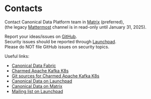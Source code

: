 # Contacts

Contact Canonical Data Platform team in [Matrix](https://matrix.to/#/#charmhub-data-platform:ubuntu.com) (preferred),<br/>(the legacy [Mattermost](https://chat.charmhub.io/charmhub/channels/data-platform) channel is in read-only until January 31, 2025).

Report your ideas/issues on [GitHub](https://github.com/canonical/kafka-k8s-operator/issues/new).</br>
Security issues should be reported through [Launchpad](https://wiki.ubuntu.com/DebuggingSecurity#How%20to%20File).</br>Please do NOT file GitHub issues on security topics. 

Useful links:
* [Canonical Data Fabric](https://ubuntu.com/data/)
* [Charmed Apache Kafka K8s](https://charmhub.io/kafka-k8s)
* [Git sources for Charmed Apache Kafka K8s](https://github.com/canonical/kafka-k8s-operator)
* [Canonical Data on Launchpad](https://launchpad.net/~data-platform)
* [Canonical Data on Matrix](https://matrix.to/#/#charmhub-data-platform:ubuntu.com) 
* [Mailing list on Launchpad](https://lists.launchpad.net/data-platform/)